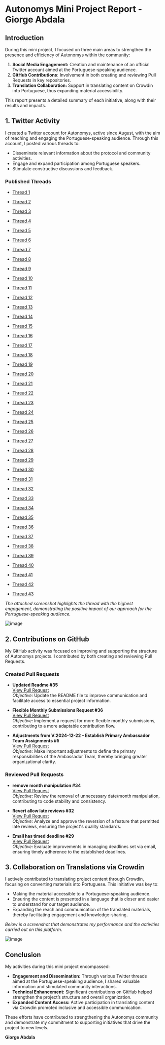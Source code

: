 # Autonomys Mini Project Report - Giorge Abdala

## Introduction

During this mini project, I focused on three main areas to strengthen the presence and efficiency of Autonomys within the community:

1. **Social Media Engagement:** Creation and maintenance of an official Twitter account aimed at the Portuguese-speaking audience.
2. **GitHub Contributions:** Involvement in both creating and reviewing Pull Requests in key repositories.
3. **Translation Collaboration:** Support in translating content on Crowdin into Portuguese, thus expanding material accessibility.

This report presents a detailed summary of each initiative, along with their results and impacts.

## 1. Twitter Activity

I created a Twitter account for Autonomys, active since August, with the aim of reaching and engaging the Portuguese-speaking audience. Through this account, I posted various threads to:

- Disseminate relevant information about the protocol and community activities.
- Engage and expand participation among Portuguese speakers.
- Stimulate constructive discussions and feedback.

### Published Threads

- [Thread 1](https://x.com/autonomys_pt/status/1899085289777152293)

- [Thread 2](https://x.com/autonomys_pt/status/1898823806560752006)

- [Thread 3](https://x.com/autonomys_pt/status/1898490003979726975)

- [Thread 4](https://x.com/autonomys_pt/status/1896985996153250155)

- [Thread 5](https://x.com/autonomys_pt/status/1895165769941418113)

- [Thread 6](https://x.com/autonomys_pt/status/1895140699974124008)

- [Thread 7](https://x.com/autonomys_pt/status/1894855317655048584)

- [Thread 8](https://x.com/autonomys_pt/status/1894850276693074242)

- [Thread 9](https://x.com/autonomys_pt/status/1892961810279510269)

- [Thread 10](https://x.com/autonomys_pt/status/1892959140076478786)

- [Thread 11](https://x.com/autonomys_pt/status/1892929528785227949)

- [Thread 12](https://x.com/autonomys_pt/status/1892554018490044853)

- [Thread 13](https://x.com/autonomys_pt/status/1871332819143929890)

- [Thread 14](https://x.com/autonomys_pt/status/1871320869416448466)

- [Thread 15](https://x.com/autonomys_pt/status/1866950655866274272)

- [Thread 16](https://x.com/autonomys_pt/status/1866950186242539983)

- [Thread 17](https://x.com/autonomys_pt/status/1864793784296329694)

- [Thread 18](https://x.com/autonomys_pt/status/1864437578872541545)

- [Thread 19](https://x.com/autonomys_pt/status/1864436177580835102)

- [Thread 20](https://x.com/autonomys_pt/status/1859721647902916961)

- [Thread 21](https://x.com/autonomys_pt/status/1856696012909285720)

- [Thread 22](https://x.com/autonomys_pt/status/1856458166906781749)

- [Thread 23](https://x.com/autonomys_pt/status/1854260734139502730)

- [Thread 24](https://x.com/autonomys_pt/status/1851748286874390997)

- [Thread 25](https://x.com/autonomys_pt/status/1851747955067220433)

- [Thread 26](https://x.com/autonomys_pt/status/1849126111575445639)

- [Thread 27](https://x.com/autonomys_pt/status/1848825165406474470)

- [Thread 28](https://x.com/autonomys_pt/status/1848489242868994449)

- [Thread 29](https://x.com/autonomys_pt/status/1848488359385305515)

- [Thread 30](https://x.com/autonomys_pt/status/1843063375498285344)

- [Thread 31](https://x.com/autonomys_pt/status/1839399004280664470)

- [Thread 32](https://x.com/autonomys_pt/status/1839072031423476042)

- [Thread 33](https://x.com/autonomys_pt/status/1838644852717690985)

- [Thread 34](https://x.com/autonomys_pt/status/1836836182212366409)

- [Thread 35](https://x.com/autonomys_pt/status/1834355348548772267)

- [Thread 36](https://x.com/autonomys_pt/status/1834355351409287507)

- [Thread 37](https://x.com/autonomys_pt/status/1834353914860199986)

- [Thread 38](https://x.com/autonomys_pt/status/1833242269333524876)

- [Thread 39](https://x.com/autonomys_pt/status/1833241847856316455)

- [Thread 40](https://x.com/autonomys_pt/status/1831761041971409092)

- [Thread 41](https://x.com/autonomys_pt/status/1831759635252224329)

- [Thread 42](https://x.com/autonomys_pt/status/1829631428243361995)

- [Thread 43](https://x.com/autonomys_pt/status/1829621322827084085)

*The attached screenshot highlights the thread with the highest engagement, demonstrating the positive impact of our approach for the Portuguese-speaking audience.*

![image](https://github.com/user-attachments/assets/28511ac0-e8ae-4cc9-9f8c-991152694bce)


## 2. Contributions on GitHub

My GitHub activity was focused on improving and supporting the structure of Autonomys projects. I contributed by both creating and reviewing Pull Requests.

### Created Pull Requests

- **Updated Readme #35**  
  [View Pull Request](https://github.com/autonomys-ambassadors/ambassador-os-peer-review/pull/35)  
  *Objective:* Update the README file to improve communication and facilitate access to essential project information.

- **Flexible Monthly Submissions Request #36**  
  [View Pull Request](https://github.com/autonomys-ambassadors/ambassador-os-peer-review/pull/36)  
  *Objective:* Implement a request for more flexible monthly submissions, contributing to a more adaptable contribution flow.

- **Adjustments from V:2024-12-22 – Establish Primary Ambassador Team Assignments #5**  
  [View Pull Request](https://github.com/autonomys-ambassadors/bylaws/pull/5)  
  *Objective:* Make important adjustments to define the primary responsibilities of the Ambassador Team, thereby bringing greater organizational clarity.

### Reviewed Pull Requests

- **remove month manipulation #34**  
  [View Pull Request](https://github.com/autonomys-ambassadors/ambassador-os-peer-review/pull/34)  
  *Objective:* Review the removal of unnecessary date/month manipulation, contributing to code stability and consistency.

- **Revert allow late reviews #32**  
  [View Pull Request](https://github.com/autonomys-ambassadors/ambassador-os-peer-review/pull/32)  
  *Objective:* Analyze and approve the reversion of a feature that permitted late reviews, ensuring the project's quality standards.

- **Email has timed deadline #29**  
  [View Pull Request](https://github.com/autonomys-ambassadors/ambassador-os-peer-review/pull/29)  
  *Objective:* Evaluate improvements in managing deadlines set via email, ensuring timely adherence to the established deadlines.

## 3. Collaboration on Translations via Crowdin

I actively contributed to translating project content through Crowdin, focusing on converting materials into Portuguese. This initiative was key to:

- Making the material accessible to a Portuguese-speaking audience.
- Ensuring the content is presented in a language that is closer and easier to understand for our target audience.
- Expanding the reach and communication of the translated materials, thereby facilitating engagement and knowledge-sharing.

*Below is a screenshot that demonstrates my performance and the activities carried out on this platform.*

![image](https://github.com/user-attachments/assets/94a78303-2f96-4608-a26c-1f15bef620d3)




## Conclusion

My activities during this mini project encompassed:

- **Engagement and Dissemination:** Through various Twitter threads aimed at the Portuguese-speaking audience, I shared valuable information and stimulated community interactions.
- **Technical Enhancement:** Significant contributions on GitHub helped strengthen the project’s structure and overall organization.
- **Expanded Content Access:** Active participation in translating content via Crowdin promoted inclusive and accessible communication.

These efforts have contributed to strengthening the Autonomys community and demonstrate my commitment to supporting initiatives that drive the project to new levels.

**Giorge Abdala**
